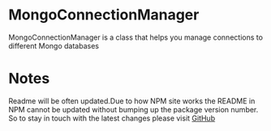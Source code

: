 # MongoConnectionManager

MongoConnectionManager is a class that helps you manage connections to different Mongo databases

# Notes
Readme will be often updated.Due to how NPM site works the README in NPM cannot be updated without bumping up the package version number. So to stay in touch with the latest changes please visit [GitHub](https://github.com/kounelios13/mongo-connection-manager.git)